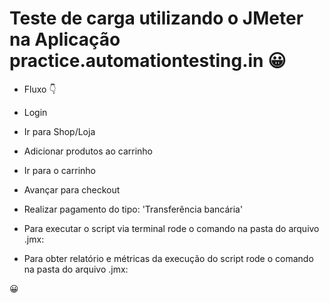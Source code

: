 
# Teste de carga utilizando o JMeter na Aplicação practice.automationtesting.in 😀

- Fluxo 👇
- Login
- Ir para Shop/Loja
- Adicionar produtos ao carrinho
- Ir para o carrinho
- Avançar para checkout
- Realizar pagamento do tipo: 'Transferência bancária'

- Para executar o script via terminal rode o comando na pasta do arquivo .jmx:


- Para obter relatório e métricas da execução do script rode o comando na pasta do arquivo .jmx:

😀
